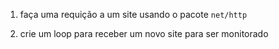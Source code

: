 1) faça uma requição a um site usando o pacote `net/http`

2) crie um loop para receber um novo site para ser monitorado